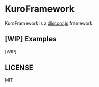 # KuroFramework

KuroFramework is a [discord.js](https://discord.js.org/) framework.

## [WIP] Examples

[WIP]

## LICENSE

MIT
